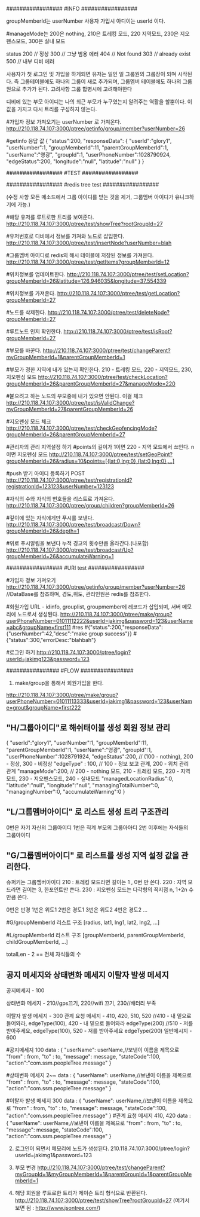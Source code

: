 #################
#INFO
#################

groupMemberId는 userNumber
사용자 가입시 아디이는 userId 이다.

#manageMode는 200은 nothing, 210은 트레킹 모드, 220 지역모드, 230은 지오펜스모드, 300은 실내 모드

status
200 // 정상
300 // 그냥 범용 에러
404 // Not found
303 // already exist
500 // 내부 디비 에러

사용자가 첫 로그인 및 가입을 하게되면 유저는 일인 일 그룹원의 그룹장이 되며 시작된다.
즉 그룹테이블에도 하나의 그룹이 새로 추가되며, 그룹멤버 테이블에도 하나의 그룹원으로 추가가 된다.
고려사항 그룹 합병시에 고려해야한다

디비에 있는 부모 아이디는 나의 최근 부모가 누구였는지 알려주는 역활을 할뿐이다.
이 값을 가지고 다시 트리를 구성하지 않는다.

#가입자 정보 가져오기는 userNumber 로 가져온다.
http://210.118.74.107:3000/ptree/getinfo/group/member?userNumber=26

#getinfo 응답 값 
{
	"status":200,
	"responseData":
					{ 
							"userId":"glory1",
							"userNumber":1,
							"groupMemberId":11,
							"parentGroupMemberId":1,
							"userName":"영광",
              "groupId":1,
							"userPhoneNumber":1028790924,
							"edgeStatus":200,
							"longitude":"null",
							"latitude":"null"
					}
}

#################
#TEST
#################

#################
#redis tree test
#################

(수정 사항 모든 메소드에서 그룹 아이디를 받는 것을 제거, 그룹멤버 아이디가 유니크하기에 가능.)

#해당 유저를 루트로한 트리를 보여준다.
http://210.118.74.107:3000/ptree/test/showTree?rootGroupId=27

#유저번호로 디비에서 정보를 가져와 노드로 삽입한다.
http://210.118.74.107:3000/ptree/test/insertNode?userNumber=blah

#그룹멤버 아이디로 redis의 해시 테이블에 저장된 정보를 가져온다.
http://210.118.74.107:3000/ptree/test/getItems?groupMemberId=12

#위치정보를 업데이트한다.
http://210.118.74.107:3000/ptree/test/setLocation?groupMemberId=26&latitude=126.946035&longitude=37.554339

#위치정보를 가져온다.
http://210.118.74.107:3000/ptree/test/getLocation?groupMemberId=27

#노드를 삭제한다.
http://210.118.74.107:3000/ptree/test/deleteNode?groupMemberId=27

#루트노드 인지 확인한다.
http://210.118.74.107:3000/ptree/test/isRoot?groupMemberId=27

#부모를 바꾼다.
http://210.118.74.107:3000/ptree/test/changeParent?myGroupMemberId=1&parentGroupMemberId=1

#부모가 정한 지역에 내가 있는지 확인한다. 210 - 트레킹 모드, 220 - 지역모드, 230, 지오펜싱 모드
http://210.118.74.107:3000/ptree/test/checkLocation?groupMemberId=26&parentGroupMemberId=27&manageMode=220

#븉으려고 하는 노드의 부모중에 내가 있으면 안된다. 이걸 체크
http://210.118.74.107:3000/ptree/test/isValidChange?myGroupMemberId=27&parentGroupMemberId=26

#지오펜싱 모드 체크
http://210.118.74.107:3000/ptree/test/checkGeofencingMode?groupMemberId=26&parentGroupMemberId=27

#관리자의 관리 지역설정 하기 
#points의 길이가 1이면 220 - 지역 모드에서 쓰인다. n이면 지오펜싱 모드
http://210.118.74.107:3000/ptree/test/setGeoPoint?groupMemberId=26&radius=10&points=[{lat:0,lng:0},{lat:0,lng:0},...]

#push 받기 아이디 등록하기
POST http://210.118.74.107:3000/ptree/test/registrationId?registrationId=123123&userNumber=123123

#자식의 수와 자식의 번호들을 리스트로 가져온다.
http://210.118.74.107:3000/ptree/group/children?groupMemberId=26

#깊이에 있는 자식에게만 푸시를 보낸다.
http://210.118.74.107:3000/ptree/test/broadcast/Down?groupMemberId=26&depth=1

#위로 푸시알림을 보낸다 누적 경고의 횟수만큼 올라간다.(나포함)
http://210.118.74.107:3000/ptree/test/broadcast/Up?groupMemberId=26&accumulateWarning=1

#################
#URI test
#################

#가입자 정보 가져오기
http://210.118.74.107:3000/ptree/getinfo/group/member?userNumber=26 //DataBase를 참조하며, 경도,위도, 관리인원은 redis를 참조한다.

#회원가입 URL - idinfo, grouplist, groupmember에 레코드가 삽입되며, 서버 메모리에 노드로서 생성된다.
http://210.118.74.107:3000/ptree/make/group?userPhoneNumber=01011112222&userId=jakimg&password=123&userName=abc&groupName=first111
#res
#{"status":200,"responseData":{"userNumber":42,"desc":"make group success"}}
#{"status":300,"errorDesc:"blahbah"}

#로그인 하기
http://210.118.74.107:3000/ptree/login?userId=jakimg123&password=123

################
#FLOW
################

1. make/group을 통해서 회원가입을 한다.

http://210.118.74.107:3000/ptree/make/group?userPhoneNumber=01011113333&userId=jakimg1&password=123&userName=grout&groupName=first222

## "H/그룹아이디"로 해쉬태이블 생성 회원 정보 관리
{
	"userId":"glory1",
	"userNumber":1,
	"groupMemberId":11,
	"parentGroupMemberId":1,
	"userName":"영광",
	"groupId":1,
	"userPhoneNumber":1028791924,
	"edgeStatus":200, // (100 - nothing), 200 - 정상, 300 - 비정상
	"edgeType" : 100, // 100 - 정보 보고 관계, 200 - 위치 관리 관계 
	"manageMode":200, // 200 - nothing 모드, 210 - 트레킹 모드, 220 - 지역모드, 230 - 지오펜스모드, 240 - 실내모드
  "managedLocationRadius":0,
  "latitude":"null",
  "longitude":"null",
	"managingTotalNumber":0,
  "managingNumber":0,
  "accumulateWarning":0
}

## "L/그룹멤버아이디" 로 리스트 생성 트리 구조관리
0번은 자기 자신의 그룹아이디
1번은 직계 부모의 그룹아아디
2번 이후에는 자식들의 그룹아이디

## "G/그룹멤버아이디" 로 리스트를 생성 지역 설정 값을 관리한다.
슈퍼키는 그룹멤버아이디
210 : 트레킹 모드라면 길이는 1 , 0번 만 쓴다.
220 : 지역 모드라면 길이는 3, 한포인트만 쓴다.
230 : 지오펜싱 모드는 다각형의 꼭지점 n, 1+2n 수만큼 쓴다.

0번은 반경
1번은 위도1
2번은 경도1
3번은 위도2
4번은 경도2
...

#G/groupMemberId 리스트 구조
[radius, lat1, lng1, lat2, lng2, ...]

#L/groupMemberId 리스트 구조
[groupMemberId, parentGroupMemberId, childGroupMemberId, ...]

totalLen - 2 == 전체 자식들의 수

## 공지 메세지와 상태변화 메세지 이탈자 발생 메세지

공지메세지 - 100

상태변화 메세지 - 210//gps끄기, 220//wifi 끄기, 230//배터리 부족


이탈자 발생 메세지 - 300
관계 요청 메세지 - 410, 420, 510, 520 
					//410 - 내 밑으로 들어와라, edgeType(100), 420 - 내 밑으로 들어와라 edgeType(200)
					//510 - 저를 받아주세요, edgeType(100), 520 - 저를 받아주세요 edgeType(200)
일반메시지 - 600

#공지메세지 100
    data : {
              "userName": userName,//보낸이 이름을 제목으로
              "from" : from,
              "to" : to,
              "message": message,
              "stateCode":100,
              "action":"com.ssm.peopleTree.message"
           }

#상태변화 메세지 2~~
    data : {
              "userName": userName,//보낸이 이름을 제목으로
              "from" : from,
              "to" : to,
              "message": message,
              "stateCode":100,
              "action":"com.ssm.peopleTree.message"
           }

#이탈자 발생 메세지 300
    data : {
              "userName": userName,//보낸이 이름을 제목으로
              "from" : from,
              "to" : to,
              "message": message,
              "stateCode":100,
              "action":"com.ssm.peopleTree.message"
           }
#관계 요청 메세지 410, 420
    data : {
              "userName": userName,//보낸이 이름을 제목으로
              "from" : from,
              "to" : to,
              "message": message,
              "stateCode":100,
              "action":"com.ssm.peopleTree.message"
           }




2. 로그인이 되면서 메모리에 노드가 생성된다.
210.118.74.107:3000/ptree/login?userId=jakimg1&password=123

3. 부모 변경
http://210.118.74.107:3000/ptree/test/changeParent?myGroupId=1&myGroupMemberId=1&parentGroupId=1&parentGroupMemberId=1

4. 해당 회원을 루트로한 트리가 제이슨 트리 형식으로 반환된다.
http://210.118.74.107:3000/ptree/test/showTree?rootGroupId=27
(여기서 보면 됨 : http://www.jsontree.com/)